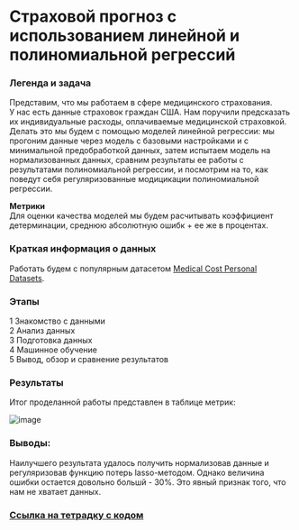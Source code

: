 # Страховой прогноз с использованием линейной и полиномиальной регрессий

### Легенда и задача
Представим, что мы работаем в сфере медицинского страхования.<br>
У нас есть данные страховок граждан США. Нам поручили предсказать их индивидуальные расходы, оплачиваемые медицинской страховкой.<br>
Делать это мы будем с помощью моделей линейной регрессии: мы прогоним данные через модель с базовыми настройками и с минимальной предобработкой данных,
затем испытаем модель на нормализованных данных, сравним результаты ее работы с результатами полиномиальной регрессии, и посмотрим на то, как поведут
себя регуляризованные модицикации полиномиальной регрессии.

**Метрики**     
Для оценки качества моделей мы будем расчитывать коэффициент детерминации, среднюю абсолютную ошибк + ее же в процентах.

### Краткая информация о данных
Работать будем с популярным датасетом [Medical Cost Personal Datasets](https://www.kaggle.com/mirichoi0218/insurance).

### Этапы
1 Знакомство с данными<br>
2 Анализ данных<br>
3 Подготовка данных<br>
4 Машинное обучение<br>
5 Вывод, обзор и сравнение результатов

### Результаты
Итог проделанной работы представлен в таблице метрик:<br>

![image](https://github.com/khav-i/ml_works/assets/126453765/88555880-c306-426d-8b39-6a9ca99ab697)


### Выводы:  
Наилучшего результата удалось получить нормализовав данные и регуляризовав функцию потерь lasso-методом.
Однако величина ошибки остается довольно большй - 30%. Это явный признак того, что нам не хватает данных.

### [Ссылка на тетрадку с кодом](https://github.com/khav-i/ml_works/blob/master/Insurance%20Forecast%20by%20using%20Linear%20Regression/mcpd_ml(lr).ipynb)
